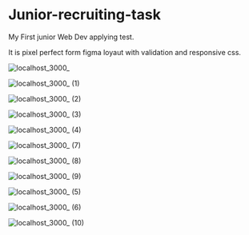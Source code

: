 # Junior-recruiting-task

My First junior Web Dev applying test.

It is pixel perfect form figma loyaut with validation and responsive css.

![localhost_3000_](https://user-images.githubusercontent.com/61510461/225887653-d9178e4a-ba75-47e2-9f14-9bb15ef97376.png)

![localhost_3000_ (1)](https://user-images.githubusercontent.com/61510461/225887679-65937793-faad-4cae-9c5d-506cc45e5f68.png)

![localhost_3000_ (2)](https://user-images.githubusercontent.com/61510461/225887702-75200206-e460-4343-94db-1a41302c42e2.png)

![localhost_3000_ (3)](https://user-images.githubusercontent.com/61510461/225887723-9a3edbd9-92fe-4b3d-ab97-331f726793c9.png)

![localhost_3000_ (4)](https://user-images.githubusercontent.com/61510461/225888875-d7e9a2c7-0b38-4c34-b53c-01e06ad23280.png)

![localhost_3000_ (7)](https://user-images.githubusercontent.com/61510461/225888894-7ec2f6b8-5293-4929-8604-104fc19f7233.png)

![localhost_3000_ (8)](https://user-images.githubusercontent.com/61510461/225888902-7d5a1e86-1323-42f1-8824-97386b82343f.png)

![localhost_3000_ (9)](https://user-images.githubusercontent.com/61510461/225888924-c08a8f33-4658-4849-8ec0-ba7707d72e4a.png)

![localhost_3000_ (5)](https://user-images.githubusercontent.com/61510461/225887755-3cd5f2ae-aba2-416d-b3c6-33a87bfa33aa.png)

![localhost_3000_ (6)](https://user-images.githubusercontent.com/61510461/225887771-21e502a0-c9b0-4d12-a9ab-a865086436ac.png)

![localhost_3000_ (10)](https://user-images.githubusercontent.com/61510461/225887853-33068a12-e771-4c8f-ad8f-8cd91d513650.png)


